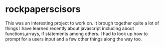 # rockpaperscisors

This was an interesting project to work on. It  brough together quite a lot of things I have learned recently about javascript including about functions,arrays, if statements among others. I had to look up how to prompt for a users input and a few other things along the way too.